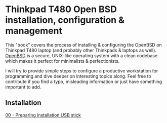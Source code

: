 # Thinkpad T480 Open BSD installation, configuration & management

This "book" covers the process of installing & configuring the OpenBSD on Thinkpad T480 laptop (and probably other Thinkpads & laptops as well).
[OpenBSD](https://www.openbsd.org/) is a secure, UNIX-like operating system with a clean codebase which makes it perfect for minimalists & perfectionists.

I will try to provide simple steps to configure a productive workstation for programming and dive deeper on interesting topics along.
Feel free to contribute if you find a typo, misleading information or just have something important to add.

## Installation

[00 - Preparing installation USB stick](/00-usb-stick.md)

